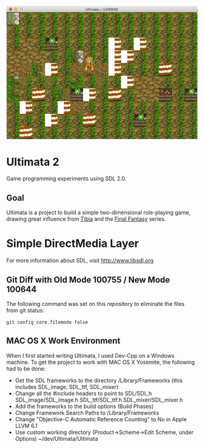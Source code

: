 ![Ultimata 2 Screenshot](docs/ultimata2.png "Ultimata 2")

# Ultimata 2

Game programming experiments using SDL 2.0.

## Goal

Ultimata is a project to build a simple two-dimensional role-playing game, drawing great influence from [Tibia](http://www.tibia.com "Tibia MMORPG") and the [Final Fantasy](https://en.wikipedia.org/wiki/Final_Fantasy "Final Fantasy series") series.

# Simple DirectMedia Layer

For more information about SDL, visit http://www.libsdl.org

## Git Diff with Old Mode 100755 / New Mode 100644

The following command was set on this repository to eliminate the files from git status:

```
git config core.filemode false
```

## MAC OS X Work Environment

When I first started writing Ultimata, I used Dev-Cpp on a Windows machine. To get the project to work with MAC OS X Yosemite, the following had to be done:
- Get the SDL frameworks to the directory /Library/Frameworks (this includes SDL_image, SDL_ttf, SDL_mixer)
- Change all the #include headers to point to
SDL/SDL.h
SDL_image/SDL_image.h
SDL_ttf/SDL_ttf.h
SDL_mixer/SDL_mixer.h
- Add the frameworks to the build options (Build Phases)
- Change Framework Search Paths to /Library/Frameworks
- Change "Objective-C Automatic Reference Counting" to No in Apple LLVM 6.1
- Use custom working directory (Product->Scheme->Edit Scheme, under Options) 
~/dev/Ultimata/Ultimata
